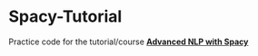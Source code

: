 # Spacy-Tutorial

Practice code for the tutorial/course [**Advanced NLP with Spacy**](https://course.spacy.io/en)
